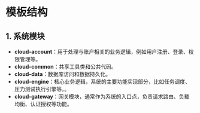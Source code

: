 # 模板结构

## 1. 系统模块

- **cloud-account**：用于处理与账户相关的业务逻辑，例如用户注册、登录、权限管理等。
- **cloud-common**：共享工具类和公共代码。
- **cloud-data**：数据库访问和数据持久化。
- **cloud-engine**：核心业务逻辑，系统的主要功能实现部分，比如任务调度、压力测试执行引擎等。。
- **cloud-gateway**：网关模块，通常作为系统的入口点，负责请求路由、负载均衡、认证授权等功能。